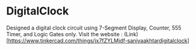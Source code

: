 # DigitalClock
Designed a digital clock circuit using 7-Segment Display, Counter, 555 Timer, and Logic Gates only.
Visit the website : (Link)[https://www.tinkercad.com/things/jx7fZYLMjdf-saniyaakhtardigitalclock]
